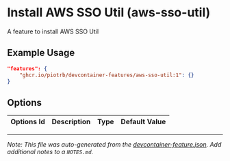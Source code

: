 
# Install AWS SSO Util (aws-sso-util)

A feature to install AWS SSO Util

## Example Usage

```json
"features": {
    "ghcr.io/piotrb/devcontainer-features/aws-sso-util:1": {}
}
```

## Options

| Options Id | Description | Type | Default Value |
|-----|-----|-----|-----|




---

_Note: This file was auto-generated from the [devcontainer-feature.json](https://github.com/piotrb/devcontainer-features/blob/main/src/aws-sso-util/devcontainer-feature.json).  Add additional notes to a `NOTES.md`._
